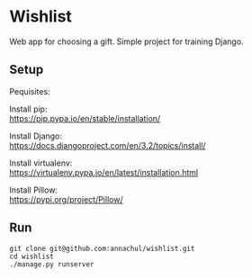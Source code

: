 # Wishlist
Web app for choosing a gift. Simple project for training Django.

## Setup
Pequisites: 

Install pip:  
https://pip.pypa.io/en/stable/installation/

Install Django:  
https://docs.djangoproject.com/en/3.2/topics/install/

Install virtualenv:  
https://virtualenv.pypa.io/en/latest/installation.html

Install Pillow:  
https://pypi.org/project/Pillow/

## Run
`git clone git@github.com:annachul/wishlist.git`  
`cd wishlist`  
`./manage.py runserver`  
